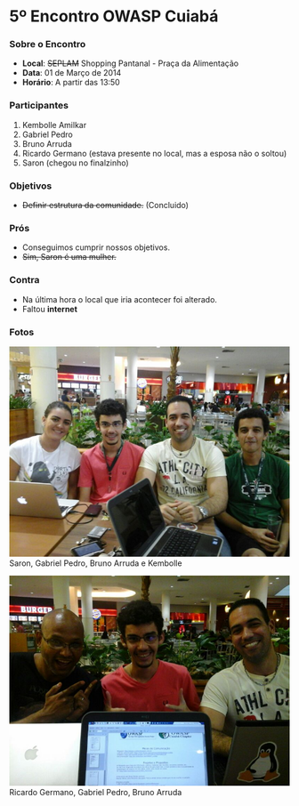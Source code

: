 # 5º Encontro OWASP Cuiabá
### Sobre o Encontro
* __Local__: ~~SEPLAM~~ Shopping Pantanal - Praça da Alimentação
* __Data__: 01 de Março de 2014
* __Horário__: A partir das 13:50

### Participantes
1. Kembolle Amilkar
2. Gabriel Pedro
3. Bruno Arruda
4. Ricardo Germano (estava presente no local, mas a esposa não o soltou)
5. Saron (chegou no finalzinho)

### Objetivos
* ~~Definir estrutura da comunidade.~~ (Concluido)

### Prós
* Conseguimos cumprir nossos objetivos.
* ~~Sim, Saron é uma mulher.~~

### Contra
* Na última hora o local que iria acontecer foi alterado.
* Faltou __internet__

### Fotos
![Saron, Gabriel Pedro, Bruno Arruda e Kembolle](img/01-Mar-2014-01.jpg)
Saron, Gabriel Pedro, Bruno Arruda e Kembolle

![Ricardo Germano, Gabriel Pedro, Bruno Arruda](img/01-Mar-2014-02.jpg)
Ricardo Germano, Gabriel Pedro, Bruno Arruda
